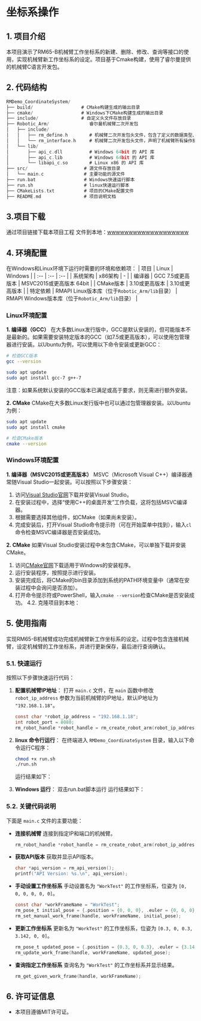 # 坐标系操作

## 1. 项目介绍

本项目演示了RM65-B机械臂工作坐标系的新建、删除、修改、查询等接口的使用，实现机械臂新工作坐标系的设定。项目基于Cmake构建，使用了睿尔曼提供的机械臂C语言开发包。

## **2. 代码结构**

```C
RMDemo_CoordinateSystem/
├── build/                  # CMake构建生成的输出目录
├── cmake/                  # Windows下CMake构建生成的输出目录
├── include/                # 自定义头文件存放目录
├── Robotic_Arm/               睿尔曼机械臂二次开发包
│   ├── include/
│   │   ├── rm_define.h        # 机械臂二次开发包头文件，包含了定义的数据类型、结构体
│   │   └── rm_interface.h     # 机械臂二次开发包头文件，声明了机械臂所有操作接口
│   └── lib/
│       ├── api_c.dll          # Windows 64bit 的 API 库
│       ├── api_c.lib          # Windows 64bit 的 API 库
│       └── libapi_c.so        # Linux x86 的 API 库
├── src/                     # 源文件存放目录
│   └── main.c               # 主要功能的源文件
├── run.bat                  # Windows快速运行脚本
├── run.sh                   # linux快速运行脚本
├── CMakeLists.txt           # 项目的CMake配置文件
├── README.md                # 项目说明文档
```

## 3.项目下载

通过项目链接下载本项目工程 文件到本地：[wwwwwwwwwwwwwwwwwww]()

## 4. 环境配置

在Windows和Linux环境下运行时需要的环境和依赖项：
| 项目 | Linux | Windows |
| :-- | :-- | :-- |
| 系统架构 | x86架构 | - |
| 编译器 | GCC 7.5或更高版本 | MSVC2015或更高版本 64bit |
| CMake版本 | 3.10或更高版本 | 3.10或更高版本 |
| 特定依赖 | RMAPI Linux版本库（位于`Robotic_Arm/lib`目录） | RMAPI Windows版本库（位于`Robotic_Arm/lib`目录） |

### Linux环境配置

**1. 编译器（GCC）**
在大多数Linux发行版中，GCC是默认安装的，但可能版本不是最新的。如果需要安装特定版本的GCC（如7.5或更高版本），可以使用包管理器进行安装。以Ubuntu为例，可以使用以下命令安装或更新GCC：

```bash
# 检查GCC版本
gcc --version

sudo apt update
sudo apt install gcc-7 g++-7  
```

注意：如果系统默认安装的GCC版本已满足或高于要求，则无需进行额外安装。

**2. CMake**
CMake在大多数Linux发行版中也可以通过包管理器安装。以Ubuntu为例：

```bash
sudo apt update
sudo apt install cmake

# 检查CMake版本
cmake --version
```

### Windows环境配置

**1. 编译器（MSVC2015或更高版本）**
MSVC（Microsoft Visual C++）编译器通常随Visual Studio一起安装。可以按照以下步骤安装：

1. 访问[Visual Studio官网](https://visualstudio.microsoft.com/)下载并安装Visual Studio。
2. 在安装过程中，选择“使用C++的桌面开发”工作负载，这将包括MSVC编译器。
3. 根据需要选择其他组件，如CMake（如果尚未安装）。
4. 完成安装后，打开Visual Studio命令提示符（可在开始菜单中找到），输入`cl`命令检查MSVC编译器是否安装成功。

**2. CMake**
如果Visual Studio安装过程中未包含CMake，可以单独下载并安装CMake。

1. 访问[CMake官网](https://cmake.org/download/)下载适用于Windows的安装程序。
2. 运行安装程序，按照提示进行安装。
3. 安装完成后，将CMake的bin目录添加到系统的PATH环境变量中（通常在安装过程中会询问是否添加）。
4. 打开命令提示符或PowerShell，输入`cmake --version`检查CMake是否安装成功。
4.2. 克隆项目到本地：

## **5. 使用指南**

实现RM65-B机械臂成功完成机械臂新工作坐标系的设定。过程中包含连接机械臂，设定机械臂的工作坐标系，并进行更新保存，最后进行查询确认。

### **5.1. 快速运行**

按照以下步骤快速运行代码：

1. **配置机械臂IP地址**：
    打开 `main.c` 文件，在 `main` 函数中修改 `robot_ip_address` 参数为当前机械臂的IP地址，默认IP地址为 `"192.168.1.18"`。

    ```C
    const char *robot_ip_address = "192.168.1.18";
    int robot_port = 8080;
    rm_robot_handle *robot_handle = rm_create_robot_arm(robot_ip_address, robot_port);
    ```

2. **linux 命令行运行**：
    在终端进入 `RMDemo_CoordinateSystem` 目录，输入以下命令运行C程序： 
   
    ```bash
    chmod +x run.sh
    ./run.sh
    ```
    运行结果如下：

    
3. **Windows 运行**： 双击run.bat脚本运行
    运行结果如下：

### **5.2. 关键代码说明**

下面是 `main.c` 文件的主要功能：

- **连接机械臂**
    连接到指定IP和端口的机械臂。

    ```C
    rm_robot_handle *robot_handle = rm_create_robot_arm(robot_ip_address, robot_port);
    ```

- **获取API版本**
  获取并显示API版本。

    ```C
    char *api_version = rm_api_version();
    printf("API Version: %s.\n", api_version);
    ```

- **手动设置工作坐标系**
  手动设置名为 `"WorkTest"` 的工作坐标系，位姿为 `[0, 0, 0, 0, 0, 0]`。

    ```C
    const char *workFrameName = "WorkTest";
    rm_pose_t initial_pose = {.position = {0, 0, 0}, .euler = {0, 0, 0}};
    rm_set_manual_work_frame(handle, workFrameName, initial_pose);
    ```

- **更新工作坐标系**
  更新名为 `"WorkTest"` 的工作坐标系，位姿为 `[0.3, 0, 0.3, 3.142, 0, 0]`。

    ```C
    rm_pose_t updated_pose = {.position = {0.3, 0, 0.3}, .euler = {3.142, 0, 0}};
    rm_update_work_frame(handle, workFrameName, updated_pose);
    ```

- **查询指定工作坐标系**
  查询名为 `"WorkTest"` 的工作坐标系并显示结果。

    ```C
    rm_get_given_work_frame(handle, workFrameName);
    ```

## **6. 许可证信息**

- 本项目遵循MIT许可证。
